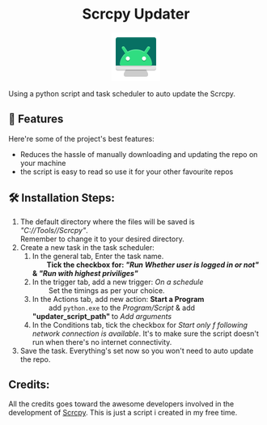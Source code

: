 <h1 align="center" id="title">Scrcpy Updater</h1>

<p align="center"><img src="https://github.com/Genymobile/scrcpy/raw/master/app/data/icon.svg" alt="project-image"></p>

<p id="description">Using a python script and task scheduler to auto update the Scrcpy.</p>

  
  
<h2>🧐 Features</h2>

Here're some of the project's best features:

*   Reduces the hassle of manually downloading and updating the repo on your machine
*   the script is easy to read so use it for your other favourite repos

<h2>🛠️ Installation Steps:</h2>

<ol>
  <li>
  The default directory where the files will be saved is <i>"C://Tools//Scrcpy"</i>.<br> Remember to change it to your desired directory.
  </li>
  <li>
    Create a new task in the task scheduler: <br>
    <ol>
      <li>
        In the general tab, Enter the task name.<br>&emsp;&emsp;<b>Tick the checkbox for: <i>"Run Whether user is logged in or not"</i> & <i>"Run with highest priviliges"</i></b>
      </li>
      <li>
        In the trigger tab, add a new trigger: <i>On a schedule</i> <br> &emsp;&emsp; Set the timings as per your choice.
      </li>
      <li>
        In the Actions tab, add new action: <b>Start a Program</b> <br> &emsp;&emsp; add <code>python.exe</code> to the <i>Program/Script</i> & add <b> "updater_script_path" </b> to <i>Add arguments</i>
      </li>
      <li>
        In the Conditions tab, tick the checkbox for <i>Start only f following network connection is available</i>. It's to make sure the script doesn't run when there's no internet connectivity.
      </li>
    </ol>
    <li>
      Save the task. Everything's set now so you won't need to auto update the repo.
    </li>
  </li>
</ol>
<h2>Credits:</h2>
<p> All the credits goes toward the awesome developers involved in the development of <a href=https://github.com/Genymobile/scrcpy>Scrcpy</a>. This is just a script i created in my free time.</p>
